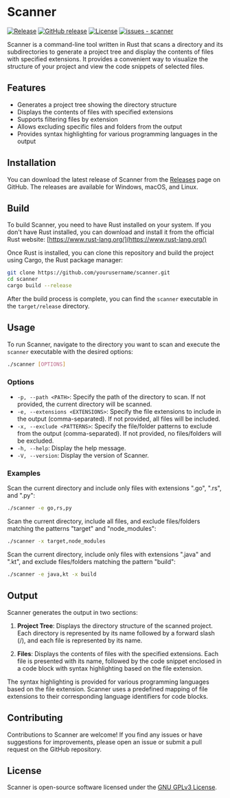 # Scanner
[![Release](https://github.com/Velka-DEV/scanner/workflows/Release/badge.svg)](https://github.com/Velka-DEV/scanner/actions?query=workflow:"Release")
[![GitHub release](https://img.shields.io/github/release/Velka-DEV/scanner?include_prereleases=&sort=semver&color=blue)](https://github.com/Velka-DEV/scanner/releases/)
[![License](https://img.shields.io/badge/License-GPLv3-blue)](#license)
[![issues - scanner](https://img.shields.io/github/issues/Velka-DEV/scanner)](https://github.com/Velka-DEV/scanner/issues)

Scanner is a command-line tool written in Rust that scans a directory and its subdirectories to generate a project tree and display the contents of files with specified extensions. It provides a convenient way to visualize the structure of your project and view the code snippets of selected files.

## Features

- Generates a project tree showing the directory structure
- Displays the contents of files with specified extensions
- Supports filtering files by extension
- Allows excluding specific files and folders from the output
- Provides syntax highlighting for various programming languages in the output

## Installation

You can download the latest release of Scanner from the [Releases](https://github.com/Velka-DEV/scanner/releases) page on GitHub. The releases are available for Windows, macOS, and Linux.

## Build

To build Scanner, you need to have Rust installed on your system. If you don't have Rust installed, you can download and install it from the official Rust website: [https://www.rust-lang.org/](https://www.rust-lang.org/)

Once Rust is installed, you can clone this repository and build the project using Cargo, the Rust package manager:

```bash
git clone https://github.com/yourusername/scanner.git
cd scanner
cargo build --release
```

After the build process is complete, you can find the `scanner` executable in the `target/release` directory.

## Usage

To run Scanner, navigate to the directory you want to scan and execute the `scanner` executable with the desired options:

```bash
./scanner [OPTIONS]
```

### Options

- `-p, --path <PATH>`: Specify the path of the directory to scan. If not provided, the current directory will be scanned.
- `-e, --extensions <EXTENSIONS>`: Specify the file extensions to include in the output (comma-separated). If not provided, all files will be included.
- `-x, --exclude <PATTERNS>`: Specify the file/folder patterns to exclude from the output (comma-separated). If not provided, no files/folders will be excluded.
- `-h, --help`: Display the help message.
- `-V, --version`: Display the version of Scanner.

### Examples

Scan the current directory and include only files with extensions ".go", ".rs", and ".py":

```bash
./scanner -e go,rs,py
```

Scan the current directory, include all files, and exclude files/folders matching the patterns "target" and "node_modules":

```bash
./scanner -x target,node_modules
```

Scan the current directory, include only files with extensions ".java" and ".kt", and exclude files/folders matching the pattern "build":

```bash
./scanner -e java,kt -x build
```

## Output

Scanner generates the output in two sections:

1. **Project Tree**: Displays the directory structure of the scanned project. Each directory is represented by its name followed by a forward slash (/), and each file is represented by its name.

2. **Files**: Displays the contents of files with the specified extensions. Each file is presented with its name, followed by the code snippet enclosed in a code block with syntax highlighting based on the file extension.

The syntax highlighting is provided for various programming languages based on the file extension. Scanner uses a predefined mapping of file extensions to their corresponding language identifiers for code blocks.

## Contributing

Contributions to Scanner are welcome! If you find any issues or have suggestions for improvements, please open an issue or submit a pull request on the GitHub repository.

## License

Scanner is open-source software licensed under the [GNU GPLv3 License](LICENSE).

